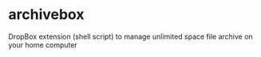 archivebox
==========

DropBox extension (shell script) to manage unlimited space file archive on your home computer